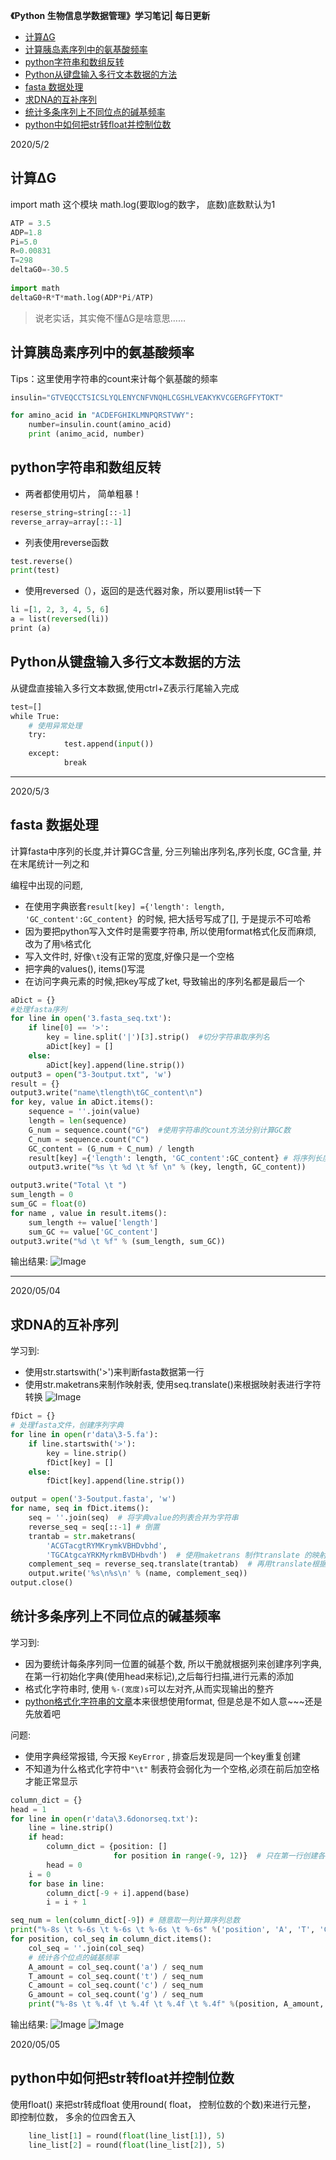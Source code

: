 
**《Python 生物信息学数据管理》学习笔记| 每日更新**
- [计算ΔG](#计算δg)
- [计算胰岛素序列中的氨基酸频率](#计算胰岛素序列中的氨基酸频率)
- [python字符串和数组反转](#python字符串和数组反转)
- [Python从键盘输入多行文本数据的方法](#python从键盘输入多行文本数据的方法)
- [fasta 数据处理](#fasta-数据处理)
- [求DNA的互补序列](#求dna的互补序列)
- [统计多条序列上不同位点的碱基频率](#统计多条序列上不同位点的碱基频率)
- [python中如何把str转float并控制位数](#python中如何把str转float并控制位数)

2020/5/2 
## 计算ΔG   
import math 这个模块
math.log(要取log的数字， 底数)底数默认为1  
```python
ATP = 3.5
ADP=1.8
Pi=5.0
R=0.00831
T=298
deltaG0=-30.5
 
import math
deltaG0+R*T*math.log(ADP*Pi/ATP)
```
>说老实话，其实俺不懂ΔG是啥意思……  

##  计算胰岛素序列中的氨基酸频率  

Tips：这里使用字符串的count来计每个氨基酸的频率

```python
insulin="GTVEQCCTSICSLYQLENYCNFVNQHLCGSHLVEAKYKVCGERGFFYTOKT"

for amino_acid in "ACDEFGHIKLMNPQRSTVWY":
	number=insulin.count(amino_acid)
	print (animo_acid, number)
```
 ## python字符串和数组反转

-  两者都使用切片， 简单粗暴！
```python
reserse_string=string[::-1]
reverse_array=array[::-1]
```
- 列表使用reverse函数  
```python
test.reverse()
print(test)
```
- 使用reversed（），返回的是迭代器对象，所以要用list转一下
```python
li =[1, 2, 3, 4, 5, 6]  
a = list(reversed(li))  
print (a)  
```
## Python从键盘输入多行文本数据的方法

从键盘直接输入多行文本数据,使用ctrl+Z表示行尾输入完成
```python
test=[]
while True:
    # 使用异常处理
    try:
            test.append(input())
    except:
            break
```

---

2020/5/3
## fasta 数据处理
计算fasta中序列的长度,并计算GC含量, 分三列输出序列名,序列长度, GC含量, 并在末尾统计一列之和

编程中出现的问题,
- 在使用字典嵌套`result[key] ={'length': length, 'GC_content':GC_content} `的时候, 把大括号写成了[], 于是提示不可哈希
- 因为要把python写入文件时是需要字符串, 所以使用format格式化反而麻烦, 改为了用`%`格式化
- 写入文件时, 好像`\t`没有正常的宽度,好像只是一个空格
- 把字典的values(), items()写混
- 在访问字典元素的时候,把key写成了ket, 导致输出的序列名都是最后一个

```python
aDict = {}
#处理fasta序列
for line in open('3.fasta_seq.txt'):
    if line[0] == '>':
        key = line.split('|')[3].strip()  #切分字符串取序列名
        aDict[key] = []
    else:
        aDict[key].append(line.strip())
output3 = open("3-3output.txt", 'w')
result = {}
output3.write("name\tlength\tGC_content\n")
for key, value in aDict.items():
    sequence = ''.join(value)
    length = len(sequence)
    G_num = sequence.count("G")  #使用字符串的count方法分别计算GC数
    C_num = sequence.count("C")
    GC_content = (G_num + C_num) / length
    result[key] ={'length': length, 'GC_content':GC_content} # 将序列长度和GC长度,放入以序列名为关键字的新列表中
    output3.write("%s \t %d \t %f \n" % (key, length, GC_content))

output3.write("Total \t ")
sum_length = 0
sum_GC = float(0)
for name , value in result.items():
    sum_length += value['length']
    sum_GC += value['GC_content']
output3.write("%d \t %f" % (sum_length, sum_GC))
```
输出结果:
![Image](https://pic4.zhimg.com/80/v2-ecaf13b6f26df8d17a22fc06ef788ca2.png)

---

2020/05/04

## 求DNA的互补序列

学习到:
- 使用str.startswith('>')来判断fasta数据第一行
- 使用str.maketrans来制作映射表, 使用seq.translate()来根据映射表进行字符转换
![Image](https://pic4.zhimg.com/80/v2-ce419fe754b81729772c25ee2887200c.png)

```python
fDict = {}
# 处理fasta文件，创建序列字典
for line in open(r'data\3-5.fa'):
    if line.startswith('>'):
        key = line.strip()
        fDict[key] = []
    else:
        fDict[key].append(line.strip())

output = open('3-5output.fasta', 'w')
for name, seq in fDict.items():
    seq = ''.join(seq)  # 将字典value的列表合并为字符串
    reverse_seq = seq[::-1] # 倒置
    trantab = str.maketrans(
        'ACGTacgtRYMKrymkVBHDvbhd',
        'TGCAtgcaYRKMyrkmBVDHbvdh')  # 使用maketrans 制作translate 的映射表
    complement_seq = reverse_seq.translate(trantab)  # 再用translate根据映射表来进行字符转换
    output.write('%s\n%s\n' % (name, complement_seq))
output.close()
```

## 统计多条序列上不同位点的碱基频率

学习到:
- 因为要统计每条序列同一位置的碱基个数, 所以干脆就根据列来创建序列字典, 在第一行初始化字典(使用head来标记),之后每行扫描,进行元素的添加
- 格式化字符串时, 使用 `%-(宽度)s`可以左对齐,从而实现输出的整齐
- [python格式化字符串的文章](https://www.jianshu.com/p/5895b8cc8355)本来很想使用format, 但是总是不如人意~~~还是先放着吧
  
问题: 
- 使用字典经常报错, 今天报 `KeyError` , 排查后发现是同一个key重复创建
- 不知道为什么格式化字符中`"\t"` 制表符会弱化为一个空格,必须在前后加空格才能正常显示
  
```python
column_dict = {}
head = 1
for line in open(r'data\3.6donorseq.txt'):
    line = line.strip()
    if head:
        column_dict = {position: []
                       for position in range(-9, 12)}  # 只在第一行创建各个位点的字典
        head = 0
    i = 0
    for base in line:
        column_dict[-9 + i].append(base)
        i = i + 1

seq_num = len(column_dict[-9]) # 随意取一列计算序列总数
print("%-8s \t %-6s \t %-6s \t %-6s \t %-6s" %('position', 'A', 'T', 'C', 'G')) # 打印第一行数据说明，使用%-s来实现左对齐
for position, col_seq in column_dict.items():
    col_seq = ''.join(col_seq)
    # 统计各个位点的碱基频率
    A_amount = col_seq.count('a') / seq_num
    T_amount = col_seq.count('t') / seq_num
    C_amount = col_seq.count('c') / seq_num
    G_amount = col_seq.count('g') / seq_num
    print("%-8s \t %.4f \t %.4f \t %.4f \t %.4f" %(position, A_amount, T_amount, C_amount, G_amount)) #打印ATCG频率
```

输出结果:
![Image](https://pic4.zhimg.com/80/v2-8b9c303b2ad2aa87ad99de6d9d43d492.png)
![Image](https://pic4.zhimg.com/80/v2-f1ba9c590891a7ec20d103d4293064f9.png)


2020/05/05

## python中如何把str转float并控制位数

使用float() 来把str转成float
使用round( float， 控制位数的个数)来进行元整， 即控制位数， 多余的位四舍五入
```python
    line_list[1] = round(float(line_list[1]), 5)
    line_list[2] = round(float(line_list[2]), 5)
```